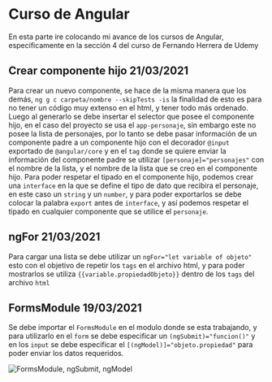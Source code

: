 # Curso de Angular

En esta parte ire colocando mi avance de los cursos de Angular, especificamente en la sección 4 del curso de Fernando Herrera de Udemy

## Crear componente hijo 21/03/2021

Para crear un nuevo componente, se hace de la misma manera que los demás, `ng g c carpeta/nombre --skipTests -is` la finalidad de esto es para no tener un código muy extenso en el html, y tener todo más ordenado.
Luego al generarlo se debe insertar el selector que posee el componente hijo, en el caso del proyecto se usa el `app-personaje`, sin embargo este no posee la lista de personajes, por lo tanto se debe pasar información de un componente padre a un componente hijo con el decorador `@input` exportado de `@angular/core` y en el `tag` donde se quiere enviar la información del componente padre se utilizar `[personaje]="personajes"` con el nombre de la lista, y el nombre de la lista que se creo en el componente hijo.
Para poder respetar el tipado en el componente hijo, podemos crear una `interface` en la que se define el tipo de dato que recibira el personaje, en este caso un `string` y un `number`, y para poder exportarlos se debe colocar la palabra `export` antes de `interface`, y así podemos respetar el tipado en cualquier componente que se utilice el `personaje`.

## ngFor 21/03/2021

Para cargar una lista se debe utilizar un `ngFor="let variable of objeto"` esto con el objetivo de repetir los `tags` en el archivo html, y para poder mostrarlos se utiliza `{{variable.propiedadObjeto}}` dentro de los `tags` del archivo `html`

## FormsModule 19/03/2021

Se debe importar el `FormsModule` en el modulo donde se esta trabajando, y para utilizarlo en el `form` se debe especificar un `(ngSubmit)="funcion()"` y en los `input` se debe especificar el `[(ngModel)]="objeto.propiedad"` para poder enviar los datos requeridos.

![FormsModule, ngSubmit, ngModel](https://ibb.co/Phkqtd5)

